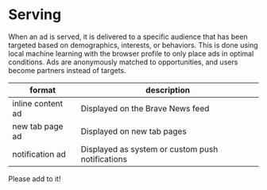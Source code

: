 # Serving

When an ad is served, it is delivered to a specific audience that has been targeted based on demographics, interests, or behaviors. This is done using local machine learning with the browser profile to only place ads in optimal conditions. Ads are anonymously matched to opportunities, and users become partners instead of targets.

| format  | description  |
|---|---|
| inline content ad  | Displayed on the Brave News feed  |
| new tab page ad  | Displayed on new tab pages  |
| notification ad  | Displayed as system or custom push notifications  |

Please add to it!
